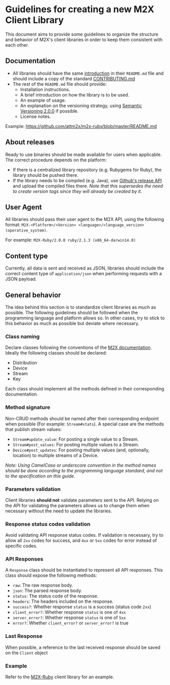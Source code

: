 # Guidelines for creating a new M2X Client Library

This document aims to provide some guidelines to organize the structure and behavior of M2X's client libraries in order to keep them consistent with each other.

## Documentation
- All libraries should have the same [introduction](CLIENT-INTRODUCTION.md) in their `README.md` file and should include a copy of the standard [CONTRIBUTING.md](https://github.com/attm2x/m2x-ruby/blob/master/CONTRIBUTING.md)
- The rest of the `README.md` file should provide:
  - Installation instructions.
  - A brief introduction on how the library is to be used.
  - An example of usage.
  - An explanation on the versioning strategy, using [Semantic Versioning 2.0.0](http://semver.org/) if possible.
  - License notes.

Example: https://github.com/attm2x/m2x-ruby/blob/master/README.md

## About releases
Ready to use binaries should be made available for users when applicable. The correct procedure depends on the platform:
- If there is a centralized library repository (e.g. Rubygems for Ruby), the library should be pushed there.
- If the library needs to be compiled (e.g. Java), use [Github's release API](https://help.github.com/articles/creating-releases/) and upload the compiled files there. _Note that this supersedes the need to create version tags since they will already be created by it._

## User Agent
All libraries should pass their user agent to the M2X API, using the following format: `M2X-<Platform>/<Version> <language>/<language_version> (operative_system)`.

For example: `M2X-Ruby/2.0.0 ruby/2.1.3 (x86_64-darwin14.0)`

## Content type
Currently, all data is sent and received as JSON, libraries should include the correct content type of `application/json` when performing requests with a JSON payload.

## General behavior
The idea behind this section is to standardize client libraries as much as possible. The following guidelines should be followed when the programming language and platform allows so. In other cases, try to stick to this behavior as much as possible but deviate where necessary.

### Class naming
Declare classes following the conventions of the [M2X documentation](https://m2x.att.com/developer/documentation/overview). Ideally the following classes should be declared:
  - Distribution
  - Device
  - Stream
  - Key

Each class should implement all the methods defined in their corresponding documentation.

### Method signature
Non-CRUD methods should be named after their corresponding endpoint when possible (For example: `Stream#stats`). A special case are the methods that publish stream values:
- `Stream#update_value`: For posting a single value to a Stream.
- `Stream#post_values`: For posting multiple values to a Stream.
- `Device#post_updates`: For posting multiple values (and, optionally, location) to multiple streams of a Device.

_Note: Using CamelCase or underscore convention in the method names should be done according to the programming language standard, and not to the specification on this guide._

### Parameters validation
Client libraries **should not** validate parameters sent to the API. Relying on the API for validating the parameters allows us to change them when necessary without the need to update the libraries.

### Response status codes validation
Avoid validating API response status codes. If validation is necessary, try to allow all `2xx` codes for success, and `4xx` or `5xx` codes for error instead of specific codes.

### API Responses
A `Response` class should be instantiated to represent all API responses. This class should expose the following methods:
  - `raw`: The raw response body.
  - `json`: The parsed response body.
  - `status`: The status code of the response.
  - `headers`: The headers included on the response.
  - `success?`: Whether response `status` is a success (status code `2xx`)
  - `client_error?`: Whether response `status` is one of `4xx`
  - `server_error?`: Whether response `status` is one of `5xx`
  - `error?`: Whether `client_error?` or `server_error?` is true

### Last Response
When possible, a reference to the last received response should be saved on the `Client` object

### Example
Refer to the [M2X-Ruby](https://github.com/attm2x/m2x-ruby) client library for an example.
